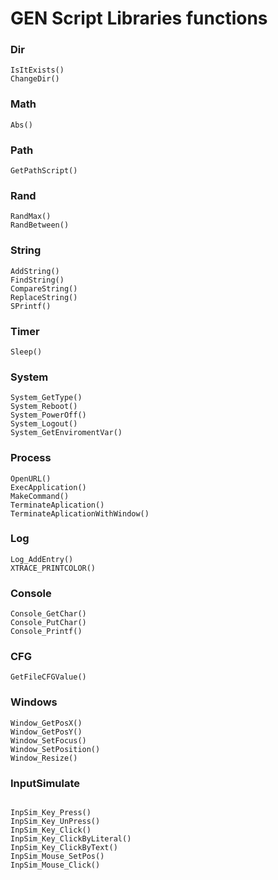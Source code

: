 # GEN Script Libraries functions 

           
### Dir

```
IsItExists()
ChangeDir() 
```             

### Math
```
Abs()
```

### Path
```
GetPathScript()
```

### Rand
```
RandMax()
RandBetween()
```

### String
```
AddString()
FindString()
CompareString()
ReplaceString()
SPrintf()
```

### Timer
```
Sleep()
```

### System
```
System_GetType()
System_Reboot()
System_PowerOff()
System_Logout()
System_GetEnviromentVar()
```

### Process
```
OpenURL()
ExecApplication()
MakeCommand()
TerminateAplication()
TerminateAplicationWithWindow()
```

### Log
```
Log_AddEntry()
XTRACE_PRINTCOLOR()
```

### Console
```
Console_GetChar()
Console_PutChar()
Console_Printf()
```

### CFG
```
GetFileCFGValue()
```
 
### Windows
```
Window_GetPosX()
Window_GetPosY()
Window_SetFocus()
Window_SetPosition()
Window_Resize()
```

### InputSimulate 
```

InpSim_Key_Press()
InpSim_Key_UnPress()
InpSim_Key_Click()
InpSim_Key_ClickByLiteral()
InpSim_Key_ClickByText()
InpSim_Mouse_SetPos()
InpSim_Mouse_Click()
      
```


